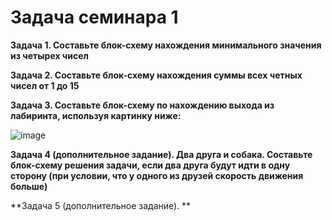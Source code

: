 # Задача семинара 1

**Задача 1. Составьте блок-схему нахождения минимального значения из четырех чисел**

**Задача 2. Составьте блок-схему нахождения суммы всех четных чисел от 1 до 15**

**Задача 3. Составьте блок-схему по нахождению выхода из лабиринта, используя картинку ниже:**

![image](https://user-images.githubusercontent.com/60044826/175788563-606ec656-f368-4fec-a106-afe205295c91.png)


**Задача 4 (дополнительное задание). Два друга и собака. Составьте блок-схему решения задачи, если два друга будут идти в одну сторону
(при условии, что у одного из друзей скорость движения больше)**


**Задача 5 (дополнительное задание). **

